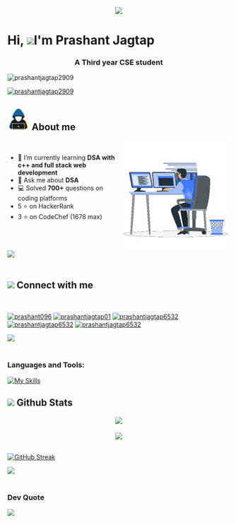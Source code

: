 <p align="center">
  <a href="https://github.com/prashantjagtap2909"><img src="https://readme-typing-svg.herokuapp.com/?lines=front-end%20web%20developer;Self-taught%20Coder;2%2B%20years%20of%20coding%20experience;Always%20learning%20new%20things&center=true&width=480&height=75"></a>
</p>



Hi, ![](https://user-images.githubusercontent.com/18350557/176309783-0785949b-9127-417c-8b55-ab5a4333674e.gif)I'm Prashant Jagtap
================================================================================================================================
<h3 align="center">A Third year CSE student</h3>

<p align="left"> <img src="https://komarev.com/ghpvc/?username=prashantjagtap2909&label=Profile%20views&color=0e75b6&style=flat" alt="prashantjagtap2909" /> </p>

<p align="left"> <a href="https://github.com/ryo-ma/github-profile-trophy"><img src="https://github-profile-trophy.vercel.app/?username=prashantjagtap2909" alt="prashantjagtap2909" /></a> </p>


	
## <picture><img src = "https://github.com/0xAbdulKhalid/0xAbdulKhalid/raw/main/assets/mdImages/about_me.gif" width = 50px></picture> **About me**

<picture> <img align="right" src="https://github.com/0xAbdulKhalid/0xAbdulKhalid/raw/main/assets/mdImages/Right_Side.gif" width = 250px></picture>

<br>

 - 🌱 I’m currently learning **DSA with c++ and full stack web development**
 - 💬 Ask me about **DSA**
 - 💻 Solved **700+** questions on coding platforms
 - 5 ⭐ on HackerRank
 - 3 ⭐ on CodeChef (1678 max)



<br><br>

<img src="https://user-images.githubusercontent.com/73097560/115834477-dbab4500-a447-11eb-908a-139a6edaec5c.gif"><br><br>

## <img src="https://media2.giphy.com/media/QssGEmpkyEOhBCb7e1/giphy.gif?cid=ecf05e47a0n3gi1bfqntqmob8g9aid1oyj2wr3ds3mg700bl&rid=giphy.gif" width ="25"><b> Connect with me</b>
<br>



<p align="left">
<a href="https://www.codechef.com/users/prash_j" target="blank"><img align="center" src="https://cdn.jsdelivr.net/npm/simple-icons@3.1.0/icons/codechef.svg" alt="prashant096" height="30" width="40" /></a>
<a href="https://www.hackerrank.com/prashantjagtap01" target="blank"><img align="center" src="https://cdn.worldvectorlogo.com/logos/hackerrank.svg" alt="prashantjagtap01" height="30" width="40" /></a>
<a href="https://codeforces.com/profile/prashantjagtap6532" target="blank"><img align="center" src="https://cdn.iconscout.com/icon/free/png-256/code-forces-3628695-3029920.png" alt="prashantjagtap6532" height="30" width="40" /></a>
<a href="https://www.leetcode.com/prashantjagtap6532" target="blank"><img align="center" src="https://upload.wikimedia.org/wikipedia/commons/1/19/LeetCode_logo_black.png" alt="prashantjagtap6532" height="30" width="40" /></a>
<a href="https://auth.geeksforgeeks.org/user/prashantjagtap6532" target="blank"><img align="center" src="https://upload.wikimedia.org/wikipedia/commons/thumb/4/43/GeeksforGeeks.svg/2560px-GeeksforGeeks.svg.png" alt="prashantjagtap6532" height="30" width="40" /></a>
</p>

<img src="https://user-images.githubusercontent.com/73097560/115834477-dbab4500-a447-11eb-908a-139a6edaec5c.gif"><br><br>
<h3 align="left">Languages and Tools:</h3>

[![My Skills](https://skills.thijs.gg/icons?i=java,c,css,py,html,mongodb,cpp,figma,git,js,jquery,mysql,nodejs,react&theme=light)](https://skills.thijs.gg)


 ## <img src="https://media.giphy.com/media/iY8CRBdQXODJSCERIr/giphy.gif" width="35"><b>  Github Stats </b> 
 
<div align="center"><img src="https://github-readme-stats.vercel.app/api?username=prashantjagtap2909&show_icons=true&count_private=true&hide_border=true" align="center" /></div>  

<br/>  

<div align="center"><img src="https://github-readme-stats.vercel.app/api/top-langs/?username=prashantjagtap2909&hide_border=true&layout=compact" align="center" /></div>  

<br/>  

[![GitHub Streak](https://github-readme-streak-stats.herokuapp.com?user=prashantjagtap2909)](https://git.io/streak-stats)



<img src="https://user-images.githubusercontent.com/73097560/115834477-dbab4500-a447-11eb-908a-139a6edaec5c.gif"><br><br>




### Dev Quote
![](https://quotes-github-readme.vercel.app/api?type=horizontal&theme=light)


